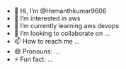 - 👋 Hi, I’m @Hemanthkumar9606
- 👀 I’m interested in aws 
- 🌱 I’m currently learning aws devops 
- 💞️ I’m looking to collaborate on ...
- 📫 How to reach me ...
- 😄 Pronouns: ...
- ⚡ Fun fact: ...
